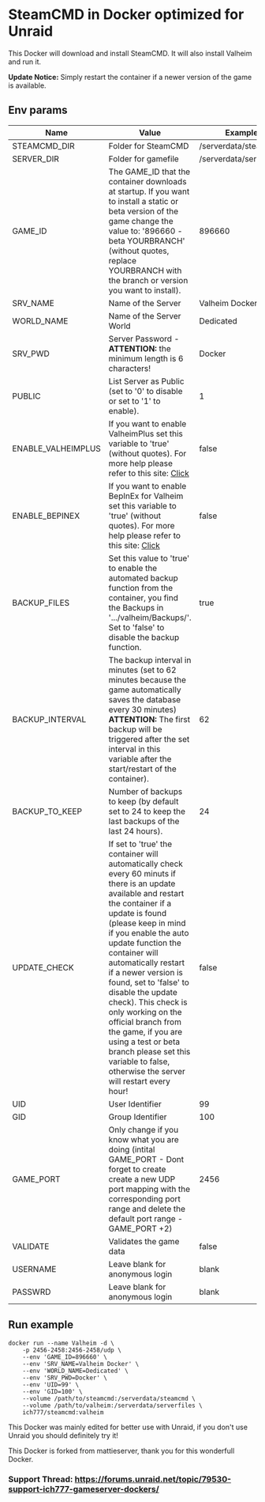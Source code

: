 # SteamCMD in Docker optimized for Unraid
This Docker will download and install SteamCMD. It will also install Valheim and run it.

**Update Notice:** Simply restart the container if a newer version of the game is available.

## Env params
| Name | Value | Example |
| --- | --- | --- |
| STEAMCMD_DIR | Folder for SteamCMD | /serverdata/steamcmd |
| SERVER_DIR | Folder for gamefile | /serverdata/serverfiles |
| GAME_ID | The GAME_ID that the container downloads at startup. If you want to install a static or beta version of the game change the value to: '896660 -beta YOURBRANCH' (without quotes, replace YOURBRANCH with the branch or version you want to install). | 896660 |
| SRV_NAME | Name of the Server | Valheim Docker |
| WORLD_NAME | Name of the Server World | Dedicated |
| SRV_PWD | Server Password - **ATTENTION:** the minimum length is 6 characters! | Docker |
| PUBLIC | List Server as Public (set to '0' to disable or set to '1' to enable). | 1 |
| ENABLE_VALHEIMPLUS | If you want to enable ValheimPlus set this variable to 'true' (without quotes). For more help please refer to this site: [Click](https://github.com/nxPublic/ValheimPlus) | false |
| ENABLE_BEPINEX | If you want to enable BepInEx for Valheim set this variable to 'true' (without quotes). For more help please refer to this site: [Click](https://valheim.thunderstore.io/package/denikson/BepInExPack_Valheim/) | false |
| BACKUP_FILES | Set this value to 'true' to enable the automated backup function from the container, you find the Backups in '.../valheim/Backups/'. Set to 'false' to disable the backup function. | true |
| BACKUP_INTERVAL | The backup interval in minutes (set to 62 minutes because the game automatically saves the database every 30 minutes) **ATTENTION:** The first backup will be triggered after the set interval in this variable after the start/restart of the container). | 62 |
| BACKUP_TO_KEEP | Number of backups to keep (by default set to 24 to keep the last backups of the last 24 hours). | 24 |
| UPDATE_CHECK | If set to 'true' the container will automatically check every 60 minuts if there is an update available and restart the container if a update is found (please keep in mind if you enable the auto update function the container will automatically restart if a newer version is found, set to 'false' to disable the update check). This check is only working on the official branch from the game, if you are using a test or beta branch please set this variable to false, otherwise the server will restart every hour! | false |
| UID | User Identifier | 99 |
| GID | Group Identifier | 100 |
| GAME_PORT | Only change if you know what you are doing (intital GAME_PORT - Dont forget to create create a new UDP port mapping with the corresponding port range and delete the default port range - GAME_PORT +2) | 2456 |
| VALIDATE | Validates the game data | false |
| USERNAME | Leave blank for anonymous login | blank |
| PASSWRD | Leave blank for anonymous login | blank |


## Run example
```
docker run --name Valheim -d \
	-p 2456-2458:2456-2458/udp \
	--env 'GAME_ID=896660' \
	--env 'SRV_NAME=Valheim Docker' \
	--env 'WORLD_NAME=Dedicated' \
	--env 'SRV_PWD=Docker' \
	--env 'UID=99' \
	--env 'GID=100' \
	--volume /path/to/steamcmd:/serverdata/steamcmd \
	--volume /path/to/valheim:/serverdata/serverfiles \
	ich777/steamcmd:valheim
```


This Docker was mainly edited for better use with Unraid, if you don't use Unraid you should definitely try it!


This Docker is forked from mattieserver, thank you for this wonderfull Docker.

### Support Thread: https://forums.unraid.net/topic/79530-support-ich777-gameserver-dockers/
